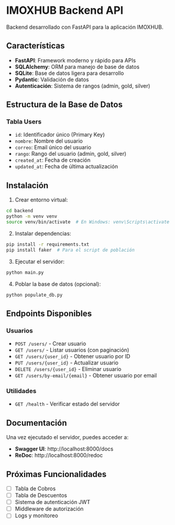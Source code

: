 # IMOXHUB Backend API

Backend desarrollado con FastAPI para la aplicación IMOXHUB.

## Características

- **FastAPI**: Framework moderno y rápido para APIs
- **SQLAlchemy**: ORM para manejo de base de datos
- **SQLite**: Base de datos ligera para desarrollo
- **Pydantic**: Validación de datos
- **Autenticación**: Sistema de rangos (admin, gold, silver)

## Estructura de la Base de Datos

### Tabla Users
- `id`: Identificador único (Primary Key)
- `nombre`: Nombre del usuario
- `correo`: Email único del usuario
- `rango`: Rango del usuario (admin, gold, silver)
- `created_at`: Fecha de creación
- `updated_at`: Fecha de última actualización

## Instalación

1. Crear entorno virtual:
```bash
cd backend
python -m venv venv
source venv/bin/activate  # En Windows: venv\Scripts\activate
```

2. Instalar dependencias:
```bash
pip install -r requirements.txt
pip install faker  # Para el script de población
```

3. Ejecutar el servidor:
```bash
python main.py
```

4. Poblar la base de datos (opcional):
```bash
python populate_db.py
```

## Endpoints Disponibles

### Usuarios
- `POST /users/` - Crear usuario
- `GET /users/` - Listar usuarios (con paginación)
- `GET /users/{user_id}` - Obtener usuario por ID
- `PUT /users/{user_id}` - Actualizar usuario
- `DELETE /users/{user_id}` - Eliminar usuario
- `GET /users/by-email/{email}` - Obtener usuario por email

### Utilidades
- `GET /health` - Verificar estado del servidor

## Documentación

Una vez ejecutado el servidor, puedes acceder a:
- **Swagger UI**: http://localhost:8000/docs
- **ReDoc**: http://localhost:8000/redoc

## Próximas Funcionalidades

- [ ] Tabla de Cobros
- [ ] Tabla de Descuentos
- [ ] Sistema de autenticación JWT
- [ ] Middleware de autorización
- [ ] Logs y monitoreo
